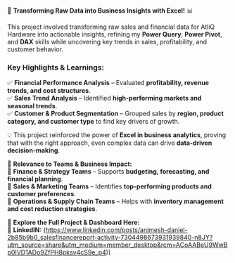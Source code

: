 🚀 **Transforming Raw Data into Business Insights with Excel!** 📊  

This project involved transforming raw sales and financial data for AtliQ Hardware into actionable insights, refining my **Power Query**, **Power Pivot**, and **DAX** skills while uncovering key trends in sales, profitability, and customer behavior. 

### **Key Highlights & Learnings:**  
✅ **Financial Performance Analysis** – Evaluated **profitability, revenue trends, and cost structures**.  
✅ **Sales Trend Analysis** – Identified **high-performing markets and seasonal trends**.  
✅ **Customer & Product Segmentation** – Grouped sales by **region, product category, and customer type** to find key drivers of growth.  

💡 This project reinforced the power of **Excel in business analytics**, proving that with the right approach, even complex data can drive **data-driven decision-making**.  

🎯 **Relevance to Teams & Business Impact:**  
🔹 **Finance & Strategy Teams** – Supports **budgeting, forecasting, and financial planning**.  
🔹 **Sales & Marketing Teams** – Identifies **top-performing products and customer preferences**.  
🔹 **Operations & Supply Chain Teams** – Helps with **inventory management and cost reduction strategies**.  

📌 **Explore the Full Project & Dashboard Here:**  
🔗 **LinkedIN:** (https://www.linkedin.com/posts/animesh-daniel-2b85b9b0_salesfinancereport-activity-7304498673931939840-n8JY?utm_source=share&utm_medium=member_desktop&rcm=ACoAABeU9WwBp0IVD1ADo9ZfPH8pksv4cS9e_p4)]  
